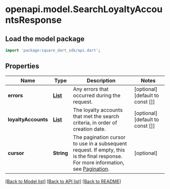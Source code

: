 # openapi.model.SearchLoyaltyAccountsResponse

## Load the model package
```dart
import 'package:square_dart_sdk/api.dart';
```

## Properties
Name | Type | Description | Notes
------------ | ------------- | ------------- | -------------
**errors** | [**List<Error>**](Error.md) | Any errors that occurred during the request. | [optional] [default to const []]
**loyaltyAccounts** | [**List<LoyaltyAccount>**](LoyaltyAccount.md) | The loyalty accounts that met the search criteria,   in order of creation date. | [optional] [default to const []]
**cursor** | **String** | The pagination cursor to use in a subsequent  request. If empty, this is the final response. For more information,  see [Pagination](https://developer.squareup.com/docs/build-basics/common-api-patterns/pagination). | [optional] 

[[Back to Model list]](../README.md#documentation-for-models) [[Back to API list]](../README.md#documentation-for-api-endpoints) [[Back to README]](../README.md)


